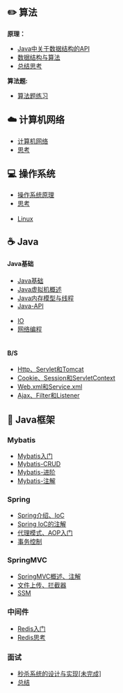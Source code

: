 
## ✏️ 算法

**原理：**

  - [Java中关于数据结构的API](_source/算法/content-JavaApi.md.md)
  - [数据结构与算法](_source/算法/content-algorithm.md)
  - [总结思考](_source/算法/ThinkingSummary.md)

**算法题:**

  - [算法题练习](_source/算法/content-算法题.md)

## ☁️ 计算机网络

- [计算机网络](_source/计算机网络/cnContent.md)
- [思考](_source/计算机网络/面试题.md)

## 💻 操作系统

- [操作系统原理](_source/操作系统/osContent.md)
- [思考](_source/操作系统/面试题.md)<br><br>
- [Linux](_source/操作系统/LinuxContent.md)

## ☕️ Java

#### Java基础

  - [Java基础](_source/JavaBasics/Java基础.md)
  - [Java虚拟机概述](_source/JavaBasics/Java虚拟机.md)
  - [Java内存模型与线程](_source/JavaBasics/Java内存模型与线程.md)
  - [Java-API](_source/JavaBasics/content-JavaApi.md)<br><br>
  - [IO](_source/JavaBasics/IO.md)
  - [网络编程](_source/JavaBasics/网络编程.md)<br><br>

#### B/S

  - [Http、Servlet和Tomcat](_source/Browser-Server/04ServletAndTomcat.md)
  - [Cookie、Session和ServletContext](_source/Browser-Server/Cookie-Session-servletContex.md)
  - [Web.xml和Service.xml](_source/Browser-Server/Web.xml-Service.xml.md)
  - [Ajax、Filter和Listener](_source/Browser-Server/Ajax-Filter-Listener.md)

## 🎯 Java框架

### Mybatis

  - [Mybatis入门](_source/Mybatis/Mybatis01.md)
  - [Mybatis-CRUD](_source/Mybatis/Mybatis02.md)
  - [Mybatis-进阶](_source/Mybatis/Mybatis03.md)
  - [Mybatis-注解](_source/Mybatis/Mybatis04.md)

### Spring

  - [Spring介绍、IoC](_source/SpringFrameWork/Spring01.md)
  - [Spring IoC的注解](_source/SpringFrameWork/Spring02.md)
  - [代理模式、AOP入门](_source/SpringFrameWork/Spring03.md)
  - [事务控制](_source/SpringFrameWork/Spring04.md)

### SpringMVC

  - [SpringMVC概述、注解](_source/springMVC/springMVC01.md)
  - [文件上传、拦截器](_source/springMVC/springMVC02.md)
  - [SSM](_source/springMVC/springMVC03.md)

### 中间件

  - [Redis入门](_source/中间件/Redis.md)
  - [Redis思考](_source/中间件/Redis面试.md)

### 面试

  - [秒杀系统的设计与实现[未完成]](_source/架构/秒杀系统的设计与实现.md)
  - [总结](_source/面试题.md)
